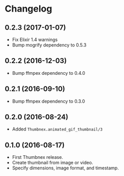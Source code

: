 # Changelog

## 0.2.3 (2017-01-07)

* Fix Elixir 1.4 warnings
* Bump mogrify dependency to 0.5.3

## 0.2.2 (2016-12-03)

* Bump ffmpex dependency to 0.4.0

## 0.2.1 (2016-09-10)

* Bump ffmpex dependency to 0.3.0

## 0.2.0 (2016-08-24)

* Added `Thumbnex.animated_gif_thumbnail/3`

## 0.1.0 (2016-08-17)

* First Thumbnex release.
* Create thumbnail from image or video.
* Specify dimensions, image format, and timestamp.

